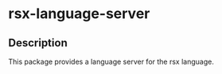 # rsx-language-server

## Description

This package provides a language server for the rsx language.
